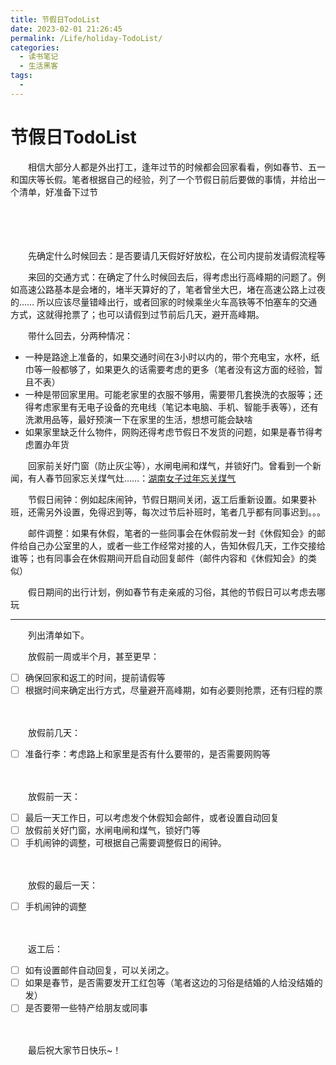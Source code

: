 ```yaml
---
title: 节假日TodoList
date: 2023-02-01 21:26:45
permalink: /Life/holiday-TodoList/
categories:
  - 读书笔记
  - 生活黑客
tags:
  - 
---
```



# 节假日TodoList

　　相信大部分人都是外出打工，逢年过节的时候都会回家看看，例如春节、五一和国庆等长假。笔者根据自己的经验，列了一个节假日前后要做的事情，并给出一个清单，好准备下过节

　　‍

　　‍

　　先确定什么时候回去：是否要请几天假好好放松，在公司内提前发请假流程等

　　来回的交通方式：在确定了什么时候回去后，得考虑出行高峰期的问题了。例如高速公路基本是会堵的，堵半天算好的了，笔者曾坐大巴，堵在高速公路上过夜的……  所以应该尽量错峰出行，或者回家的时候乘坐火车高铁等不怕塞车的交通方式，这就得抢票了；也可以请假到过节前后几天，避开高峰期。

　　带什么回去，分两种情况：

* 一种是路途上准备的，如果交通时间在3小时以内的，带个充电宝，水杯，纸巾等一般都够了，如果更久的话需要考虑的更多（笔者没有这方面的经验，暂且不表）
* 一种是带回家里用。可能老家里的衣服不够用，需要带几套换洗的衣服等；还得考虑家里有无电子设备的充电线（笔记本电脑、手机、智能手表等），还有洗漱用品等，最好预演一下在家里的生活，想想可能会缺啥
* 如果家里缺乏什么物件，网购还得考虑节假日不发货的问题，如果是春节得考虑置办年货

　　回家前关好门窗（防止灰尘等），水闸电闸和煤气，并锁好门。曾看到一个新闻，有人春节回家忘关煤气灶……：[湖南女子过年忘关煤气](https://3g.163.com/dy/article/HS6QJPVH0553SFSY.html)

　　节假日闹钟：例如起床闹钟，节假日期间关闭，返工后重新设置。如果要补班，还需另外设置，免得迟到等，每次过节后补班时，笔者几乎都有同事迟到。。。

　　邮件调整：如果有休假，笔者的一些同事会在休假前发一封《休假知会》的邮件给自己办公室里的人，或者一些工作经常对接的人，告知休假几天，工作交接给谁等；也有同事会在休假期间开启自动回复邮件（邮件内容和《休假知会》的类似）

　　假日期间的出行计划，例如春节有走亲戚的习俗，其他的节假日可以考虑去哪玩

---

　　列出清单如下。

　　放假前一周或半个月，甚至更早：

* [ ] 确保回家和返工的时间，提前请假等
* [ ] 根据时间来确定出行方式，尽量避开高峰期，如有必要则抢票，还有归程的票

　　‍

　　放假前几天：

* [ ] 准备行李：考虑路上和家里是否有什么要带的，是否需要网购等

　　‍

　　放假前一天：

* [ ] 最后一天工作日，可以考虑发个休假知会邮件，或者设置自动回复
* [ ] 放假前关好门窗，水闸电闸和煤气，锁好门等
* [ ] 手机闹钟的调整，可根据自己需要调整假日的闹钟。

　　‍

　　放假的最后一天：

* [ ] 手机闹钟的调整

　　‍

　　返工后：

* [ ] 如有设置邮件自动回复，可以关闭之。
* [ ] 如果是春节，是否需要发开工红包等（笔者这边的习俗是结婚的人给没结婚的发）
* [ ] 是否要带一些特产给朋友或同事

　　‍

　　最后祝大家节日快乐~！
